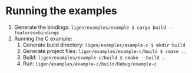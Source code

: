 # Running the examples

1. Generate the bindings: `ligen/examples/example $ cargo build --features=bindings`
2. Running the C example:
   1. Generate build directory: `ligen/examples/example-c $ mkdir build`
   2. Generate project files: `ligen/examples/example-c/build $ cmake ..`
   3. Build: `ligen/examples/example-c/build $ cmake --build .`
   4. Run: `ligen/examples/example-c/build/Debug/example-c`
